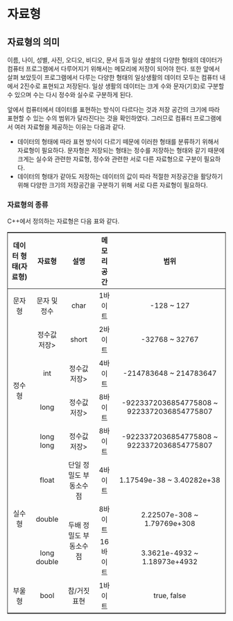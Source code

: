 # 자료형

## 자료형의 의미

이름, 나이, 성별, 사진, 오디오, 비디오, 문서 등과 일상 생솰의 다양한 형태의 데이터가 
컴퓨터 프로그램에서 다루어지기 위해서는 메모리에 저장이 되어야 한다.
또한 앞에서 살펴 보았듯이 프로그램에서 다루는 다양한 형태의 일상생활의 데이터 모두는 컴퓨터 내에서 2진수로 표현되고 저장된다. 
일상 생활의 데이터는 크게 수와 문자(기호)로 구분할 수 있으며
수는 다시 정수와 실수로 구분하게 된다.

앞에서 컴퓨터에서 데이터를 표현하는 방식이 다르다는 것과 저장 공간의 크기에 따라 표현할 수 있는 수의 범위가 달라진다는 것을
확인하였다. 그러므로 컴퓨터 프로그램에서 여러 자료형을 제공하는 이유는 다음과 같다.

* 데이터의 형태에 따라 표현 방식이 다르기 떼문에 이러한 형태를 분류하기 위해서 자료형이 필요하다. 문자형은 저장되는 형태는 정수를 
저장하는 형태와 같기 때문에 크게는 실수와 관련한 자료형, 정수와 관련한 서로 다른 자료형으로 구분이 필요하다.
* 데이터의 형태가 같아도 저장하는 데이터의 값이 따라 적절한 저장공간을 활당하기 위해 다양한 크기의 저장공간을 구분하기 위해 서로 다른
자료형이 필요하다. 

### 자료형의 종류 

C++에서 정의하는 자료형은 다음 표와 같다. 

<table style ="border:1px solid; text-align: center">
    <thead>
        <tr>
            <th>데이터 형태(자료형)</th>
            <th>자료형</th>
            <th>설명</th>
            <th>메모리 공간</th>
            <th>범위</th>
        </tr>
    </thead>
    <tbody>
        <tr>
            <td>문자형</td>
            <td>문자 및 정수</td>
            <td>char</td>
            <td>1바이트</td>
            <td>-128 ~ 127</td>
        </tr>
        <tr>
            <td rowspan=4>정수형</td>
            <td>정수값 저장>
            <td>short</td>
            <td>2바이트</td>
            <td>-32768 ~ 32767</td>
        </tr>
        <tr>
            <td>int</td>
            <td>정수값 저장>
            <td>4바이트</td>
            <td>-214783648 ~ 214783647</td>
        </tr>
        <tr>
            <td>long</td>
            <td>정수값 저장>
            <td>8바이트</td>
            <td>-9223372036854775808 ~ 9223372036854775807</td>
        </tr>
        <tr>
            <td>long long</td>
            <td>정수값 저장>
            <td>8바이트</td> 
            <td>-9223372036854775808 ~ 9223372036854775807</td>
        </tr>
        <tr>
            <td rowspan=3>실수형</td>
            <td>float</td>
            <td>단일 정밀도 부동소수점</td>
            <td>4바이트</td> 
            <td>1.17549e-38 ~ 3.40282e+38 </td>
        </tr>
        <tr>
            <td>double</td>
            <td rowspan = 2>두배 정밀도 부동소수점</td>
            <td>8바이트</td>  
            <td>2.22507e-308 ~ 1.79769e+308</td>
        </tr>
        <tr>
            <td>long double</td>
            <td>16바이트</td> 
            <td>3.3621e-4932 ~ 1.18973e+4932</td>
        </tr>
        <tr>
            <td>부울형</td>
            <td>bool</td>
            <td>참/거짓 표현</td>
            <td>1바이트</td>
            <td>true, false</td>
        </tr>        
    </tbody>
</table>





